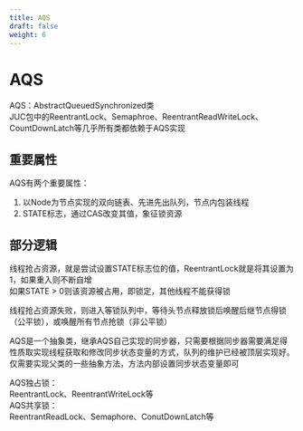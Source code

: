 ```yaml
---
title: AQS
draft: false
weight: 6
---
```


# AQS
AQS：AbstractQueuedSynchronized类  
JUC包中的ReentrantLock、Semaphroe、ReentrantReadWriteLock、CountDownLatch等几乎所有类都依赖于AQS实现  

## 重要属性
AQS有两个重要属性：
1. 以Node为节点实现的双向链表、先进先出队列，节点内包装线程
2. STATE标志，通过CAS改变其值，象征锁资源

## 部分逻辑
线程抢占资源，就是尝试设置STATE标志位的值，ReentrantLock就是将其设置为1，如果重入则不断自增  
如果STATE > 0则该资源被占用，即锁定，其他线程不能获得锁  
    
线程抢占资源失败，则进入等锁队列中，等待头节点释放锁后唤醒后继节点得锁（公平锁），或唤醒所有节点抢锁（非公平锁）  
  
AQS是一个抽象类，继承AQS自己实现的同步器，只需要根据同步器需要满足得性质取实现线程获取和修改同步状态变量的方式，队列的维护已经被顶层实现好。  
仅需要实现父类的一些抽象方法，方法内部设置同步状态变量即可  

AQS独占锁：  
ReentrantLock、ReentrantWriteLock等  
AQS共享锁：  
ReentrantReadLock、Semaphore、ConutDownLatch等  